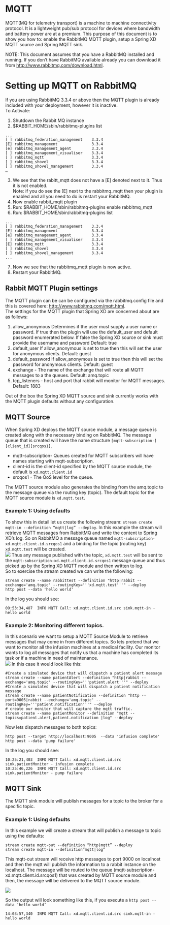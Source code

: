 # MQTT
MQTT(MQ for telemetry transport) is a machine to machine connectivity protocol. It is a lightweight pub/sub protocol for devices where bandwidth and battery power are at a premium.  This purpose of this document is to show you how to: enable the RabbitMQ MQTT plugin, setup a Spring XD MQTT source and Spring MQTT sink. 

NOTE:  This document assumes that you have a RabbitMQ installed and running.  If you don’t have RabbitMQ available already you can download it from http://www.rabbitmq.com/download.html.   

# Setting up MQTT on RabbitMQ
If you are using RabbitMQ 3.3.4 or above then the MQTT plugin is already included with your deployment, however it is inactive.  
To Activate:

1. Shutdown the Rabbit MQ instance
2. $RABBIT_HOME/sbin/rabbitmq-plugins list
  
  ```
  ...
  [ ] rabbitmq_federation_management    3.3.4
  [E] rabbitmq_management               3.3.4
  [e] rabbitmq_management_agent         3.3.4
  [ ] rabbitmq_management_visualiser    3.3.4
  [ ] rabbitmq_mqtt                     3.3.4
  [ ] rabbitmq_shovel                   3.3.4
  [ ] rabbitmq_shovel_management        3.3.4
  …
  ```  
  
3.  We see that the rabitt_mqtt does not have a [E] denoted next to it.  Thus it is not enabled.  
Note: if you do see the [E] next to the rabbitmq_mqtt then your plugin is enabled and all you need to do is restart your RabbitMQ.
4. Now enable rabbit_mqtt plugin
  5. Run: $RABBIT_HOME/sbin/rabbitmq-plugins enable rabbitmq_mqtt
  6. Run: $RABBIT_HOME/sbin/rabbitmq-plugins list

  ```
  ...
  [ ] rabbitmq_federation_management    3.3.4
  [E] rabbitmq_management               3.3.4
  [e] rabbitmq_management_agent         3.3.4
  [ ] rabbitmq_management_visualiser    3.3.4
  [E] rabbitmq_mqtt                     3.3.4
  [ ] rabbitmq_shovel                   3.3.4
  [ ] rabbitmq_shovel_management        3.3.4
  ...
  ```

   7. Now we see that the rabbitmq_mqtt plugin is now active.
8. Restart your RabbitMQ.

## Rabbit MQTT Plugin settings
The MQTT plugin can be can be configured via the rabbitmq.config file and this is covered here: http://www.rabbitmq.com/mqtt.html.  
The settings for the MQTT plugin that Spring XD are concerned about are as follows:

1. allow_anonymous  Determines if the user must supply a user name or password.  If true then the plugin will use the default_user and default password enumerated below.  If false the Spring XD source or sink must provide the username and password  Default: true
2. default_user  If allow_anonymous is set to true then this will set the user for anonymous clients.  Default: guest
3. default_password If allow_anonymous is set to true then this will set the password for anonymous clients.  Default: guest 
4. exchange - The name of the exchange that will route all MQTT messages to a the  queues. Default: amq.topic
6. tcp_listeners - host and port that rabbit will monitor for MQTT messages. Default: 1883

Out of the box the Spring XD MQTT source and sink currently works with the MQTT plugin defaults without any configuration.  

## MQTT Source
When Spring XD deploys the  MQTT source module, a message queue is created along with the necessary binding on RabbitMQ.  The message queue that is created will have the name structure ```[mqtt-subscription-][client_id][srcqos1]```. 
* mqtt-subscription- Queues created for MQTT subscribers will have names starting with mqtt-subscription.
* client-id is the client-id specified by the MQTT source module, the default is ```xd.mqtt.client.id```
* srcqos1 - The QoS level for the queue.

The MQTT source module also generates the binding from the amq.topic to the message queue via the routing key (topic).  The default topic for the MQTT source module is ```xd.mqtt.test```.

### Example 1: Using defaults
To show this in detail let us create the following stream: ```stream create mqtt-in --definition “mqtt|log” --deploy```.  In this example the stream will retrieve MQTT messages from RabbitMQ and write the content to Spring XD’s log.  So on RabbitMQ a message queue named ```mqtt-subscription-xd.mqtt.client.id.srcqos1``` and a binding for the topic (routing key) ```xd.mqtt.test``` will be created.  
![](	 https://s3.amazonaws.com/XDZipImages/basicmqttflow+(2).png)
Thus any message published with the topic, ```xd.mqtt.test``` will be sent to the ```mqtt-subscription-xd.mqtt.client.id.srcqos1``` message queue and thus picked up by the Spring XD MQTT module and then written to log.  
So to exercise the stream created we can write the following:

```
stream create --name rabbittest --definition "http|rabbit --exchange='amq.topic' --routingKey='''xd.mqtt.test'''" --deploy
http post --data 'hello world'
```

In the log you should see:

```
09:53:34,487  INFO MQTT Call: xd.mqtt.client.id.src sink.mqtt-in - hello world
```

### Example 2: Monitoring different topics. 
In this scenario we want to setup a MQTT Source Module to retrieve messages that may come in from different topics.  So lets pretend that we want to monitor all the infusion machines at a medical facility.  Our monitor wants to log all messages that notify us that a machine has completed its task or if a machine in need of  maintenance.  
![](https://s3.amazonaws.com/XDZipImages/mqtt+simple+2.png)
In this case it would look like this:

```
#Create a simulated device that will dispatch a patient alert message
stream create --name patientAlert --definition "http|rabbit --exchange='amq.topic' --routingKey='''patient.alert'''" --deploy
#Create a simulated device that will dispatch a patient notification message
stream create --name patientNotification --definition "http --port=9005|rabbit --exchange='amq.topic' --routingKey='''patient.notification'''" --deploy
# create our monitor that will capture the mqtt traffic.
stream create --name patientMonitor --definition "mqtt --topics=patient.alert,patient.notification |log" --deploy
```

Now lets dispatch messages to both topics:

```
http post --target http://localhost:9005  --data 'infusion complete'
http post --data 'pump failure'
```

In the log you should see:

```
10:25:21,403  INFO MQTT Call: xd.mqtt.client.id.src sink.patientMonitor - infusion complete
10:25:46,226  INFO MQTT Call: xd.mqtt.client.id.src sink.patientMonitor - pump failure
```

## MQTT Sink
The MQTT sink module will publish messages for a topic to the broker for a specific topic.  

### Example 1: Using defaults
In this example we will create a stream that will publish a message to topic using the defaults: 

```
stream create mqtt-out --definition “http|mqtt” --deploy
stream create mqtt-in --definition”mqtt|log” 
```

This mqtt-out stream will receive http messages to port 9000 on localhost and then the mqtt will publish the information to a rabbit instance on the localhost.  The message will be routed to the queue (mqtt-subscription-xd.mqtt.client.id.srcqos1) that was created by MQTT source module and then, the message will be delivered to the MQTT source module.

![](https://s3.amazonaws.com/XDZipImages/sinkbasicmqttflow.png)

So the output will look something like this, if you execute a ```http post --data ‘hello world’```

```
14:03:57,340  INFO MQTT Call: xd.mqtt.client.id.src sink.mqtt-in - hello world
```

